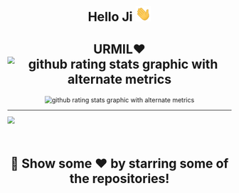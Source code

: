 <h1 align="center">Hello Ji  <img src="GIF/Hi.gif" width="35"></h1> <h1 align=center>URMIL❤️<img align=center alt="github rating stats graphic with alternate metrics" src="https://github.com/urmil404/urmil404/blob/main/avatar.png" height="250" align="right"></h1>

<p align=center>
  <img align=center alt="github rating stats graphic with alternate metrics" src="https://github-readme-stats.vercel.app/api?username=urmil404&show_icons=true&theme=blueberry&hide_border=true&count_private=true">
</p>

<hr>

![](https://activity-graph.herokuapp.com/graph?username=urmil404&theme=react-dark&hide_border=true&area=true)

<br>

#
<div align="center">
	<h1>🚀 Show some ❤️ by starring some of the repositories!</h1>
</div>
<br>
